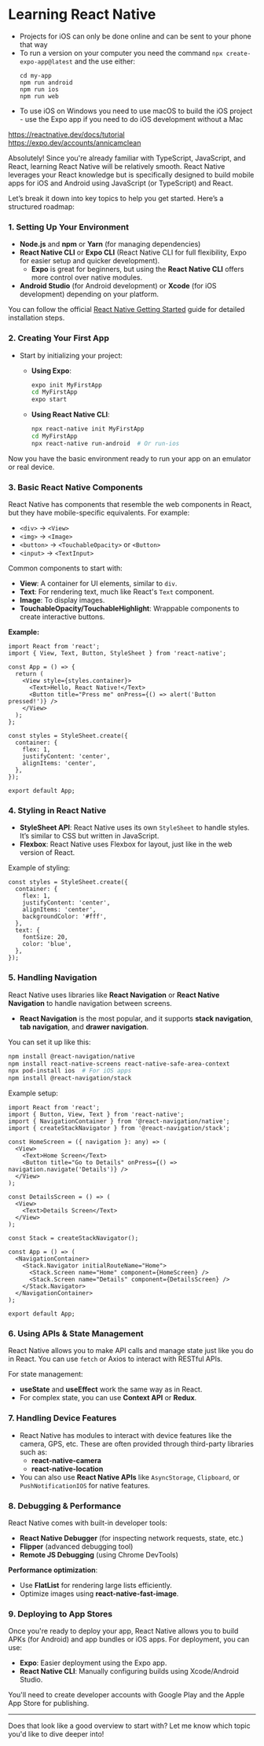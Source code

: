 # Learning React Native
- Projects for iOS can only be done online and can be sent to your phone that way
- To run a version on your computer you need the command `npx create-expo-app@latest` and the use either:
	 ```shell
	cd my-app
	npm run android
	npm run ios 
	npm run web
	```
- To use iOS on Windows you need to use macOS to build the iOS project - use the Expo app if you need to do iOS development without a Mac

https://reactnative.dev/docs/tutorial
https://expo.dev/accounts/annicamclean


Absolutely! Since you're already familiar with TypeScript, JavaScript, and React, learning React Native will be relatively smooth. React Native leverages your React knowledge but is specifically designed to build mobile apps for iOS and Android using JavaScript (or TypeScript) and React.

Let’s break it down into key topics to help you get started. Here’s a structured roadmap:

### 1. **Setting Up Your Environment**

-   **Node.js** and **npm** or **Yarn** (for managing dependencies)
-   **React Native CLI** or **Expo CLI** (React Native CLI for full flexibility, Expo for easier setup and quicker development).
    -   **Expo** is great for beginners, but using the **React Native CLI** offers more control over native modules.
-   **Android Studio** (for Android development) or **Xcode** (for iOS development) depending on your platform.

You can follow the official [React Native Getting Started](https://reactnative.dev/docs/environment-setup) guide for detailed installation steps.

### 2. **Creating Your First App**

-   Start by initializing your project:
    -   **Using Expo**:
        
        ```bash
        expo init MyFirstApp
        cd MyFirstApp
        expo start
        
        ```
        
    -   **Using React Native CLI**:
        
        ```bash
        npx react-native init MyFirstApp
        cd MyFirstApp
        npx react-native run-android  # Or run-ios
        
        ```
        

Now you have the basic environment ready to run your app on an emulator or real device.

### 3. **Basic React Native Components**

React Native has components that resemble the web components in React, but they have mobile-specific equivalents. For example:

-   `<div>` → `<View>`
-   `<img>` → `<Image>`
-   `<button>` → `<TouchableOpacity>` or `<Button>`
-   `<input>` → `<TextInput>`

Common components to start with:

-   **View**: A container for UI elements, similar to `div`.
-   **Text**: For rendering text, much like React's `Text` component.
-   **Image**: To display images.
-   **TouchableOpacity/TouchableHighlight**: Wrappable components to create interactive buttons.

**Example:**

```tsx
import React from 'react';
import { View, Text, Button, StyleSheet } from 'react-native';

const App = () => {
  return (
    <View style={styles.container}>
      <Text>Hello, React Native!</Text>
      <Button title="Press me" onPress={() => alert('Button pressed!')} />
    </View>
  );
};

const styles = StyleSheet.create({
  container: {
    flex: 1,
    justifyContent: 'center',
    alignItems: 'center',
  },
});

export default App;

```

### 4. **Styling in React Native**

-   **StyleSheet API**: React Native uses its own `StyleSheet` to handle styles. It’s similar to CSS but written in JavaScript.
-   **Flexbox**: React Native uses Flexbox for layout, just like in the web version of React.

Example of styling:

```tsx
const styles = StyleSheet.create({
  container: {
    flex: 1,
    justifyContent: 'center',
    alignItems: 'center',
    backgroundColor: '#fff',
  },
  text: {
    fontSize: 20,
    color: 'blue',
  },
});

```

### 5. **Handling Navigation**

React Native uses libraries like **React Navigation** or **React Native Navigation** to handle navigation between screens.

-   **React Navigation** is the most popular, and it supports **stack navigation**, **tab navigation**, and **drawer navigation**.

You can set it up like this:

```bash
npm install @react-navigation/native
npm install react-native-screens react-native-safe-area-context
npx pod-install ios  # For iOS apps
npm install @react-navigation/stack

```

Example setup:

```tsx
import React from 'react';
import { Button, View, Text } from 'react-native';
import { NavigationContainer } from '@react-navigation/native';
import { createStackNavigator } from '@react-navigation/stack';

const HomeScreen = ({ navigation }: any) => (
  <View>
    <Text>Home Screen</Text>
    <Button title="Go to Details" onPress={() => navigation.navigate('Details')} />
  </View>
);

const DetailsScreen = () => (
  <View>
    <Text>Details Screen</Text>
  </View>
);

const Stack = createStackNavigator();

const App = () => (
  <NavigationContainer>
    <Stack.Navigator initialRouteName="Home">
      <Stack.Screen name="Home" component={HomeScreen} />
      <Stack.Screen name="Details" component={DetailsScreen} />
    </Stack.Navigator>
  </NavigationContainer>
);

export default App;

```

### 6. **Using APIs & State Management**

React Native allows you to make API calls and manage state just like you do in React. You can use `fetch` or Axios to interact with RESTful APIs.

For state management:

-   **useState** and **useEffect** work the same way as in React.
-   For complex state, you can use **Context API** or **Redux**.

### 7. **Handling Device Features**

-   React Native has modules to interact with device features like the camera, GPS, etc. These are often provided through third-party libraries such as:
    -   **react-native-camera**
    -   **react-native-location**
-   You can also use **React Native APIs** like `AsyncStorage`, `Clipboard`, or `PushNotificationIOS` for native features.

### 8. **Debugging & Performance**

React Native comes with built-in developer tools:

-   **React Native Debugger** (for inspecting network requests, state, etc.)
-   **Flipper** (advanced debugging tool)
-   **Remote JS Debugging** (using Chrome DevTools)

**Performance optimization**:

-   Use **FlatList** for rendering large lists efficiently.
-   Optimize images using **react-native-fast-image**.

### 9. **Deploying to App Stores**

Once you're ready to deploy your app, React Native allows you to build APKs (for Android) and app bundles or iOS apps. For deployment, you can use:

-   **Expo**: Easier deployment using the Expo app.
-   **React Native CLI**: Manually configuring builds using Xcode/Android Studio.

You'll need to create developer accounts with Google Play and the Apple App Store for publishing.

----------

Does that look like a good overview to start with? Let me know which topic you'd like to dive deeper into!
<!--stackedit_data:
eyJoaXN0b3J5IjpbLTE4MjQ4MTg2MSwyMTM4ODQ4OTA3XX0=
-->